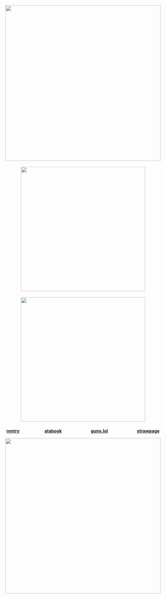 
<h4 align="center">

<img src="https://file.garden/ZyPr2TtO7TTyC9op/thecowpoke%20gh/micah%20top" width="500">

<h4 align="center">
<img src="https://file.garden/ZyPr2TtO7TTyC9op/thecowpoke%20gh/micah%20vengeance" width="400">

<h4 align="center">
<img src="https://file.garden/ZyPr2TtO7TTyC9op/thecowpoke%20gh/micah%20graphic" width="400">

</h4>

<h4 align="center">
  
[rentry](https://rentry.co/crossinton)ㅤㅤㅤ ㅤㅤㅤ[atabook](https://crossinton.atabook.org/)ㅤㅤㅤㅤ ㅤㅤㅤ[guns.lol](https://guns.lol/crossinton)ㅤㅤㅤㅤ ㅤㅤㅤ[strawpage](https://thecowpoke.straw.page)

<img src="https://file.garden/ZyPr2TtO7TTyC9op/thecowpoke%20gh/micah%20bottom" width="500">

</h4> 
</p>
